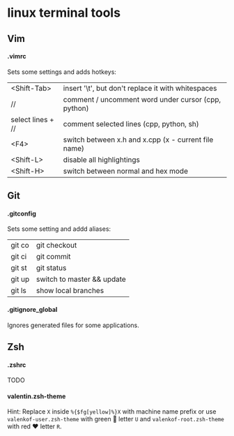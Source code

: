 # linux terminal tools

## Vim

#### .vimrc
Sets some settings and adds hotkeys:<br/>
<table>
<tr><td>  &lt;Shift-Tab&gt;   </td><td>  insert '\t', but don't replace it with whitespaces   </td></tr>
<tr><td>  //                  </td><td>  comment / uncomment word under cursor (cpp, python)  </td></tr>
<tr><td>  select lines + //   </td><td>  comment selected lines (cpp, python, sh)             </td></tr>
<tr><td>  &lt;F4&gt;          </td><td>  switch between x.h and x.cpp (x - current file name) </td></tr>
<tr><td>  &lt;Shift-L&gt;     </td><td>  disable all highlightings                            </td></tr>
<tr><td>  &lt;Shift-H&gt;     </td><td>  switch between normal and hex mode                   </td></tr>
</table>

## Git

#### .gitconfig
Sets some setting and addd aliases:<br/>
<table>
<tr><td>  git co  </td><td>  git checkout               </td></tr>
<tr><td>  git ci  </td><td>  git commit                 </td></tr>
<tr><td>  git st  </td><td>  git status                 </td></tr>
<tr><td>  git up  </td><td>  switch to master && update </td></tr>
<tr><td>  git ls  </td><td>  show local branches        </td></tr>
</table>

#### .gitignore_global
Ignores generated files for some applications.

## Zsh

#### .zshrc

TODO

#### valentin.zsh-theme

Hint: Replace <code>X</code> inside <code>%{$fg[yellow]%}X</code> with machine name prefix or use <code>valenkof-user.zsh-theme</code> with green :green_heart: letter <code>U</code> and <code>valenkof-root.zsh-theme</code> with red :heart: letter <code>R</code>.
